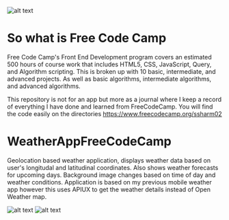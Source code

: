![alt text](https://i.imgur.com/i7DL7jv.png)

# So what is Free Code Camp
Free Code Camp's Front End Development program covers an estimated 500 hours of course work that includes HTML5, CSS, JavaScript, Query, and Algorithm scripting.  This is broken up with 10 basic, intermediate, and advanced projects. As well as basic algorithms, intermediate algorithms, and advanced algorithms.

This repository is not for an app but more as a journal where I keep a record of everything I have done and learned from FreeCodeCamp.  You will find the code easily on the directories
https://www.freecodecamp.org/ssharm02

# WeatherAppFreeCodeCamp
 
Geolocation based weather application, displays weather data based on user's longitudal and latitudinal coordinates.  Also shows weather forecasts for upcoming days. Background image changes based on time of day and weather conditions.  Application is based on my previous mobile weather app however this uses APIUX to get the weather details instead of Open Weather map.  

![alt text](https://i.imgur.com/o1aAvle.png)
![alt text](https://i.imgur.com/3TWKPit.png)
